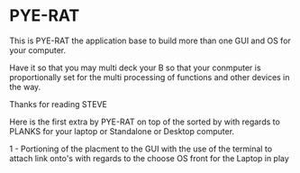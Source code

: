 # PYE-RAT
This is PYE-RAT the application base to build more than one GUI and OS for your computer.

Have it so that you may multi deck your B so that your conmputer is proportionally set for the multi processing of functions and other devices in the way.

Thanks for reading STEVE

Here is the first extra by PYE-RAT on top of the sorted by with regards to PLANKS for your laptop or Standalone or Desktop computer.

1 - Portioning of the placment to the GUI with the use of the terminal to attach link onto's with regards to the choose OS front for the Laptop in play

